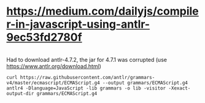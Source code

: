 # https://medium.com/dailyjs/compiler-in-javascript-using-antlr-9ec53fd2780f

```
```

Had to download antlr-4.7.2, the jar for 4.7.1 was corrupted (use https://www.antlr.org/download.html)

```
curl https://raw.githubusercontent.com/antlr/grammars-v4/master/ecmascript/ECMAScript.g4 --output grammars/ECMAScript.g4
antlr4 -Dlanguage=JavaScript -lib grammars -o lib -visitor -Xexact-output-dir grammars/ECMAScript.g4
```

